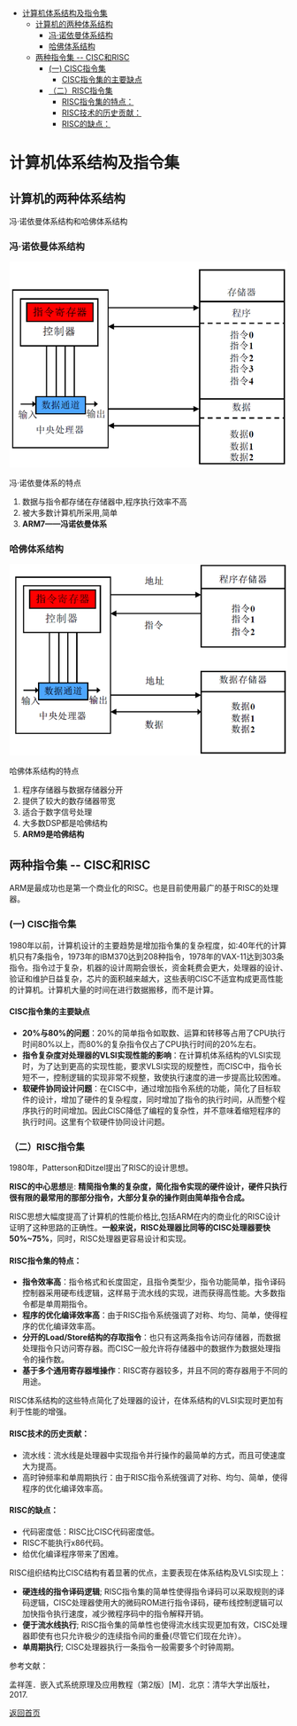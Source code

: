 - [计算机体系结构及指令集](#计算机体系结构及指令集)
  - [计算机的两种体系结构](#计算机的两种体系结构)
    - [冯·诺依曼体系结构](#冯诺依曼体系结构)
    - [哈佛体系结构](#哈佛体系结构)
  - [两种指令集 -- CISC和RISC](#两种指令集----cisc和risc)
    - [(一) CISC指令集](#一-cisc指令集)
      - [CISC指令集的主要缺点](#cisc指令集的主要缺点)
    - [（二）RISC指令集](#二risc指令集)
      - [RISC指令集的特点：](#risc指令集的特点)
      - [RISC技术的历史贡献：](#risc技术的历史贡献)
      - [RISC的缺点：](#risc的缺点)


# 计算机体系结构及指令集

## 计算机的两种体系结构

冯·诺依曼体系结构和哈佛体系结构

### 冯·诺依曼体系结构

![](https://raw.githubusercontent.com/timerring/picgo/master/picbed/image-20221201094410509.png)

冯·诺依曼体系的特点

1. 数据与指令都存储在存储器中,程序执行效率不高
2. 被大多数计算机所采用,简单
3. **ARM7——冯诺依曼体系**

### 哈佛体系结构

![image-20221201094434443](https://raw.githubusercontent.com/timerring/picgo/master/picbed/image-20221201094434443.png)

哈佛体系结构的特点

1. 程序存储器与数据存储器分开
2. 提供了较大的数存储器带宽
3. 适合于数字信号处理
4. 大多数DSP都是哈佛结构
5. **ARM9是哈佛结构**

## 两种指令集 -- CISC和RISC

ARM是最成功也是第一个商业化的RISC。也是目前使用最广的基于RISC的处理器。

### (一) CISC指令集

1980年以前，计算机设计的主要趋势是增加指令集的复杂程度，如:40年代的计算机只有7条指令，1973年的IBM370达到208种指令，1978年的VAX-11达到303条指令。指令过于复杂，机器的设计周期会很长，资金耗费会更大，处理器的设计、验证和维护日益复杂，芯片的面积越来越大，这些表明CISC不适宜构成更高性能的计算机。计算机大量的时间在进行数据搬移，而不是计算。

#### CISC指令集的主要缺点

+ **20%与80%的问题**：20%的简单指令如取数、运算和转移等占用了CPU执行时间80%以上，而80%的复杂指令仅占了CPU执行时间的20%左右。
+ **指令复杂度对处理器的VLSI实现性能的影响**：在计算机体系结构的VLSI实现时，为了达到更高的实现性能，要求VLSI实现的规整性，而CISC中，指令长短不一，控制逻辑的实现非常不规整，致使执行速度的进一步提高比较困难。
+ **软硬件协同设计问题**：在CISC中，通过增加指令系统的功能，简化了目标软件的设计，增加了硬件的复杂程度，同时增加了指令的执行时间，从而整个程序执行的时间增加。因此CISC降低了编程的复杂性，并不意味着缩短程序的执行时间。这里有个软硬件协同设计问题。 

### （二）RISC指令集

1980年，Patterson和Ditzel提出了RISC的设计思想。

**RISC的中心思想**是: **精简指令集的复杂度，简化指令实现的硬件设计，硬件只执行很有限的最常用的那部分指令，大部分复杂的操作则由简单指令合成。**

RISC思想大幅度提高了计算机的性能价格比,包括ARM在内的商业化的RISC设计证明了这种思路的正确性。**一般来说，RISC处理器比同等的CISC处理器要快50%~75%**，同时，RISC处理器更容易设计和实现。

#### RISC指令集的特点：

+ **指令效率高**：指令格式和长度固定，且指令类型少，指令功能简单，指令译码控制器采用硬布线逻辑，这样易于流水线的实现，进而获得高性能。大多数指令都是单周期指令。
+ **程序的优化编译效率高**：由于RISC指令系统强调了对称、均匀、简单，使得程序的优化编译效率高。
+ **分开的Load/Store结构的存取指令**：也只有这两条指令访问存储器，而数据处理指令只访问寄存器。而CISC一般允许将存储器中的数据作为数据处理指令的操作数。
+ **基于多个通用寄存器堆操作**：RISC寄存器较多，并且不同的寄存器用于不同的用途。

RISC体系结构的这些特点简化了处理器的设计，在体系结构的VLSI实现时更加有利于性能的增强。 

#### RISC技术的历史贡献：

+ 流水线：流水线是处理器中实现指令并行操作的最简单的方式，而且可使速度大为提高。
+ 高时钟频率和单周期执行：由于RISC指令系统强调了对称、均匀、简单，使得程序的优化编译效率高。

#### RISC的缺点：

+ 代码密度低：RISC比CISC代码密度低。
+ RISC不能执行x86代码。
+ 给优化编译程序带来了困难。

RISC组织结构比CISC结构有着显著的优点，主要表现在体系结构及VLSI实现上：

+ **硬连线的指令译码逻辑**;
  RISC指令集的简单性使得指令译码可以采取规则的译码逻辑，CISC处理器使用大的微码ROM进行指令译码，硬布线控制逻辑可以加快指令执行速度，减少微程序码中的指令解释开销。
+ **便于流水线执行**;
  RISC指令集的简单性也使得流水线实现更加有效，CISC处理器即使有也只允许极少的连续指令间的重叠(尽管它们现在允许）。
+ **单周期执行**;
  CISC处理器执行一条指令一般需要多个时钟周期。

参考文献：

孟祥莲．嵌入式系统原理及应用教程（第2版）[M]．北京：清华大学出版社，2017.



[返回首页](https://github.com/timerring/hardware-tutorial)